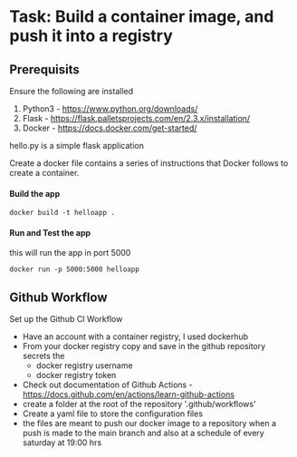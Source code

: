 # Task: Build a container image, and push it into a registry

## Prerequisits
Ensure the following are installed
1. Python3 - https://www.python.org/downloads/
2. Flask - https://flask.palletsprojects.com/en/2.3.x/installation/
3. Docker - https://docs.docker.com/get-started/


hello.py is a simple flask application 

Create a docker file contains a series of instructions that Docker follows to create a container.

#### Build the app
```
docker build -t helloapp .
```
#### Run and Test the app
this will run the app in port 5000

```
docker run -p 5000:5000 helloapp

```

## Github Workflow
Set up the Github CI Workflow

* Have an account with a container registry, I used dockerhub
* From your docker registry copy and save in the github repository secrets the 
  * docker registry username
  * docker registry token
* Check out documentation of Github Actions - https://docs.github.com/en/actions/learn-github-actions
* create a folder at the root of the repository '.github/workflows' 
* Create a yaml file to store the configuration files
* the files are meant to push our docker image to a repository when a push is made to the main branch and also at a schedule of every saturday at 19:00 hrs

